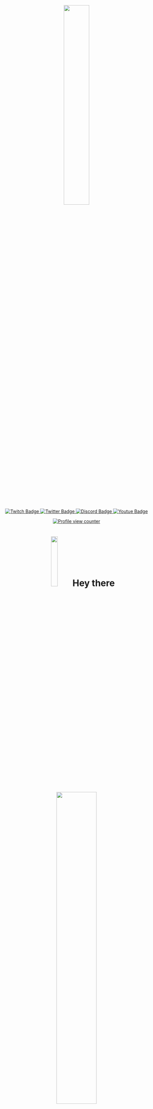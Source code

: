 <p align="center" width="100%">
  <a href="https://media.giphy.com/media/KoNYPNsRlbkCWD2ykO/giphy.gif"><img width="40%"  src="https://media.giphy.com/media/KoNYPNsRlbkCWD2ykO/giphy.gif"></a>
</p>

<p align="center" width="100%">
 <a href="https://www.twitch.tv/neverendingchapters">
    <img src="https://img.shields.io/badge/twitch-blueviolet?logo=twitch&logoColor=white&style=for-the-badge" alt="Twitch Badge"/>
   </a>
 <a href="https://twitter.com/NeverEndingChap">
   <img src="https://img.shields.io/badge/Twitter-blue?logo=twitter&logoColor=white&style=for-the-badge" alt="Twitter Badge"/>
  </a>
 <a href="https://discord.com/users/244920282333184001">
   <img src="https://img.shields.io/badge/discord-blue?logo=discord&logoColor=white&style=for-the-badge" alt="Discord Badge"/>
  </a>
  <a href="https://www.youtube.com/channel/UCd-C87cgJCOlzSgOrn_iKOQ">
   <img src="https://img.shields.io/badge/YouTube-red?logo=youtube&logoColor=white&style=for-the-badge" alt="Youtue Badge"/>
  </a>
</p>

<p align="center" width="100%">
 <a href="https://github.com/NEChapters/">
   <img src="https://komarev.com/ghpvc/?username=NEChapters&style=flat&color=blue" alt="Profile view counter"/>
  </a>
 </p>

<h1 align="center" width="100%">
  <img src="https://media.giphy.com/media/hvRJCLFzcasrR4ia7z/giphy.gif" width="20%"/>
  Hey there
 </h1>

<p align="center" width="100%">
  <img src="https://media.giphy.com/media/Z9mnGHAh5i6hy9yRag/giphy.gif" width="50%"/>
</p>

---

### :technologist: About Me :

I am a someone that is learning Web Development from the U S of A <img src="https://media.giphy.com/media/UQ1EI1ML2ABQdbebup/giphy.gif" width="15%">
- :timer_clock: In my free time, I am learning Web Dev and discord bot dev
- :mailbox: How to reach me: [Discord](https://discord.com/users/244920282333184001)

---
### My Git Stats
[![GitHub Streak](http://github-readme-streak-stats.herokuapp.com?user=NEChapters&theme=github-dark-blue&hide_border=true?count_private=true&date_format=M%20j%5B%2C%20Y%5D)](https://git.io/streak-stats)
<!---
[![Top Langs](https://github-readme-stats.vercel.app/api/top-langs/?username=NEChapters&layout=compact&theme=github-dark-blue?count_private=true)](https://github.com/anuraghazra/github-readme-stats)
--->
